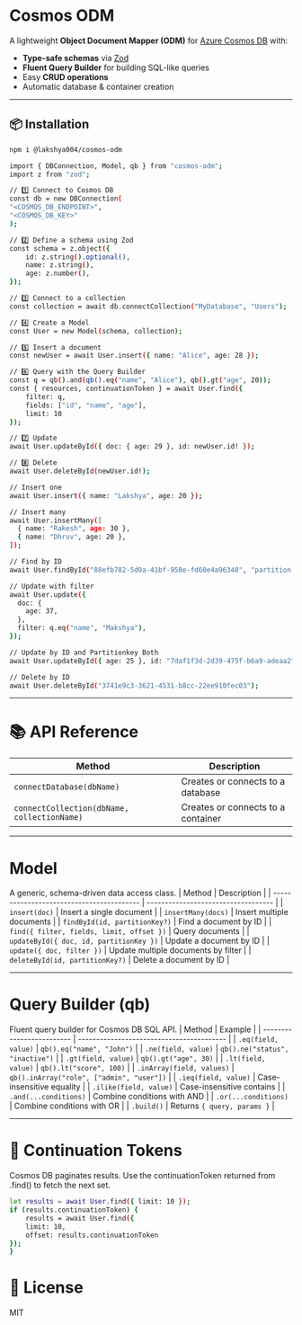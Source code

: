 # Cosmos ODM

A lightweight **Object Document Mapper (ODM)** for [Azure Cosmos DB](https://learn.microsoft.com/en-us/azure/cosmos-db/introduction) with:

- **Type-safe schemas** via [Zod](https://zod.dev/)
- **Fluent Query Builder** for building SQL-like queries
- Easy **CRUD operations**
- Automatic database & container creation

---

## 📦 Installation

```bash
npm i @lakshya004/cosmos-odm
```

```bash
import { DBConnection, Model, qb } from "cosmos-odm";
import z from "zod";

// 1️⃣ Connect to Cosmos DB
const db = new DBConnection(
"<COSMOS_DB_ENDPOINT>",
"<COSMOS_DB_KEY>"
);

// 2️⃣ Define a schema using Zod
const schema = z.object({
    id: z.string().optional(),
    name: z.string(),
    age: z.number(),
});

// 3️⃣ Connect to a collection
const collection = await db.connectCollection("MyDatabase", "Users");

// 4️⃣ Create a Model
const User = new Model(schema, collection);

// 5️⃣ Insert a document
const newUser = await User.insert({ name: "Alice", age: 28 });

// 6️⃣ Query with the Query Builder
const q = qb().and(qb().eq("name", "Alice"), qb().gt("age", 20));
const { resources, continuationToken } = await User.find({
    filter: q,
    fields: ["id", "name", "age"],
    limit: 10
});

// 7️⃣ Update
await User.updateById({ doc: { age: 29 }, id: newUser.id! });

// 8️⃣ Delete
await User.deleteById(newUser.id!);

// Insert one
await User.insert({ name: "Lakshya", age: 20 });

// Insert many
await User.insertMany([
  { name: "Rakesh", age: 30 },
  { name: "Dhruv", age: 20 },
]);

// Find by ID
await User.findById("88efb782-5d0a-41bf-958e-fd60e4a96348", "partition-Key");

// Update with filter
await User.update({
  doc: {
    age: 37,
  },
  filter: q.eq("name", "Makshya"),
});

// Update by ID and Partitionkey Both
await User.updateById({ age: 25 }, id: "7daf1f3d-2d39-475f-b6a9-adeaa2f0a0a2", partitionKey: "partitionKey");

// Delete by ID
await User.deleteById("3741e9c3-3621-4531-b8cc-22ee910fec03");
```

---

# 📚 API Reference

| Method                                      | Description                        |
| ------------------------------------------- | ---------------------------------- |
| `connectDatabase(dbName)`                   | Creates or connects to a database  |
| `connectCollection(dbName, collectionName)` | Creates or connects to a container |

---

# Model

A generic, schema-driven data access class.
| Method | Description |
| ----------------------------------------- | ----------------------------------- |
| `insert(doc)` | Insert a single document |
| `insertMany(docs)` | Insert multiple documents |
| `findById(id, partitionKey?)` | Find a document by ID |
| `find({ filter, fields, limit, offset })` | Query documents |
| `updateById({ doc, id, partitionKey })` | Update a document by ID |
| `update({ doc, filter })` | Update multiple documents by filter |
| `deleteById(id, partitionKey?)` | Delete a document by ID |

---

# Query Builder (qb)

Fluent query builder for Cosmos DB SQL API.
| Method | Example |
| ------------------------- | ----------------------------------------- |
| `.eq(field, value)` | `qb().eq("name", "John")` |
| `.ne(field, value)` | `qb().ne("status", "inactive")` |
| `.gt(field, value)` | `qb().gt("age", 30)` |
| `.lt(field, value)` | `qb().lt("score", 100)` |
| `.inArray(field, values)` | `qb().inArray("role", ["admin", "user"])` |
| `.ieq(field, value)` | Case-insensitive equality |
| `.ilike(field, value)` | Case-insensitive contains |
| `.and(...conditions)` | Combine conditions with AND |
| `.or(...conditions)` | Combine conditions with OR |
| `.build()` | Returns `{ query, params }` |

---

# 🔹 Continuation Tokens

Cosmos DB paginates results.
Use the continuationToken returned from .find() to fetch the next set.

```bash
let results = await User.find({ limit: 10 });
if (results.continuationToken) {
    results = await User.find({
    limit: 10,
    offset: results.continuationToken
});
}
```

# 📄 License

MIT
